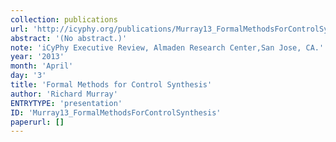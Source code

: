 ```yaml
---
collection: publications
url: 'http://icyphy.org/publications/Murray13_FormalMethodsForControlSynthesis'
abstract: '(No abstract.)'
note: 'iCyPhy Executive Review, Almaden Research Center,San Jose, CA.'
year: '2013'
month: 'April'
day: '3'
title: 'Formal Methods for Control Synthesis'
author: 'Richard Murray'
ENTRYTYPE: 'presentation'
ID: 'Murray13_FormalMethodsForControlSynthesis'
paperurl: []
---
```

